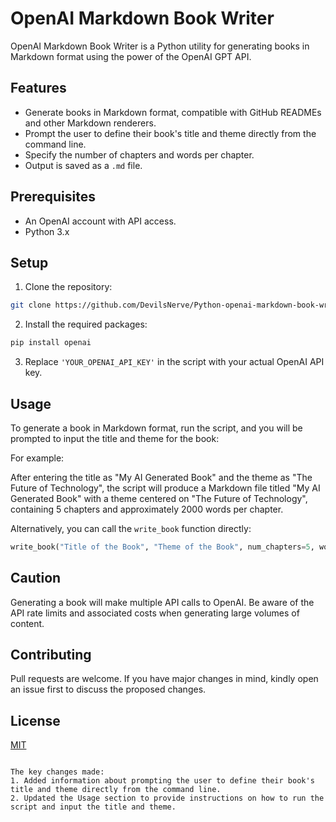 # OpenAI Markdown Book Writer

OpenAI Markdown Book Writer is a Python utility for generating books in Markdown format using the power of the OpenAI GPT API.

## Features

- Generate books in Markdown format, compatible with GitHub READMEs and other Markdown renderers.
- Prompt the user to define their book's title and theme directly from the command line.
- Specify the number of chapters and words per chapter.
- Output is saved as a `.md` file.

## Prerequisites

- An OpenAI account with API access.
- Python 3.x

## Setup

1. Clone the repository:

```bash
git clone https://github.com/DevilsNerve/Python-openai-markdown-book-writer.git
```

2. Install the required packages:

```bash
pip install openai
```

3. Replace `'YOUR_OPENAI_API_KEY'` in the script with your actual OpenAI API key.

## Usage

To generate a book in Markdown format, run the script, and you will be prompted to input the title and theme for the book:

For example:

After entering the title as "My AI Generated Book" and the theme as "The Future of Technology", the script will produce a Markdown file titled "My AI Generated Book" with a theme centered on "The Future of Technology", containing 5 chapters and approximately 2000 words per chapter.

Alternatively, you can call the `write_book` function directly:

```python
write_book("Title of the Book", "Theme of the Book", num_chapters=5, words_per_chapter=2000)
```

## Caution

Generating a book will make multiple API calls to OpenAI. Be aware of the API rate limits and associated costs when generating large volumes of content.

## Contributing

Pull requests are welcome. If you have major changes in mind, kindly open an issue first to discuss the proposed changes.

## License

[MIT](https://choosealicense.com/licenses/mit/)
```

The key changes made:
1. Added information about prompting the user to define their book's title and theme directly from the command line.
2. Updated the Usage section to provide instructions on how to run the script and input the title and theme.
